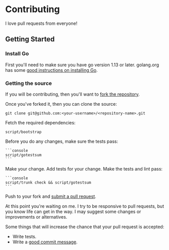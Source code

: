 # Contributing

I love pull requests from everyone!

## Getting Started

### Install Go

First you'll need to make sure you have go version 1.13 or later.
golang.org has some [good instructions on installing
Go](https://golang.org/doc/install).

### Getting the source

If you will be contributing, then you'll want to [fork the
repository](https://help.github.com/articles/fork-a-repo/).

Once you've forked it, then you can clone the source:

    git clone git@github.com:<your-username>/<repository-name>.git

Fetch the required dependencies:

    script/bootstrap

Before you do any changes, make sure the tests pass:

    ```console
    script/gotestsum
    ```

Make your change. Add tests for your change. Make the tests and lint pass:

    ```console
    script/trunk check && script/gotestsum
    ```

Push to your fork and [submit a pull
request](https://help.github.com/articles/creating-a-pull-request/).

At this point you're waiting on me. I try to be responsive to pull
requests, but you know life can get in the way. I may suggest some
changes or improvements or alternatives.

Some things that will increase the chance that your pull request is accepted:

- Write tests.
- Write a [good commit
  message](http://tbaggery.com/2008/04/19/a-note-about-git-commit-messages.html).
